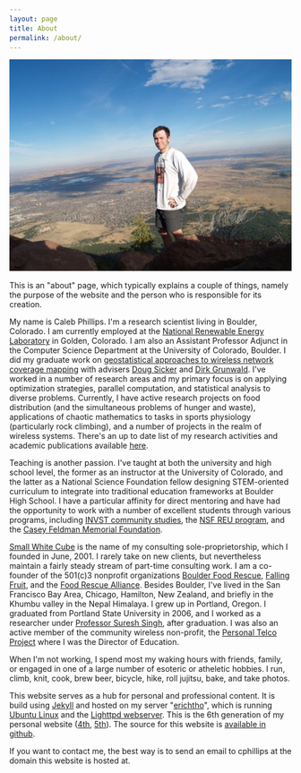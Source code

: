 ```yaml
---
layout: page
title: About
permalink: /about/
---
```

![Me on Bear Peak in Boulder, Colorado](/images/me_bear_peak.jpg)

This is an "about" page, which typically explains a couple of things, namely the purpose of the website and the person who is responsible for its creation.

My name is Caleb Phillips. I'm a research scientist living in Boulder, Colorado. I am currently employed at the [National Renewable Energy Laboratory](http://nrel.gov/) in Golden, Colorado. I am also an Assistant Professor Adjunct in the Computer Science Department at the University of Colorado, Boulder. I did my graduate work on [geostatistical approaches to wireless network coverage mapping](https://encore.colorado.edu/iii/encore/record/C__Rb7463145) with advisers [Doug Sicker](http://spot.colorado.edu/~sicker/) and [Dirk Grunwald](http://systems.cs.colorado.edu/people/faculty/dirk-grunwald/). I've worked in a number of research areas and my primary focus is on applying optimization strategies, parallel computation, and statistical analysis to diverse problems. Currently, I have active research projects on food distribution (and the simultaneous problems of hunger and waste), applications of chaotic mathematics to tasks in sports physiology (particularly rock climbing), and a number of projects in the realm of wireless systems. There's an up to date list of my research activities and academic publications available [here](/research/).

Teaching is another passion. I've taught at both the university and high school level, the former as an instructor at the University of Colorado, and the latter as a National Science Foundation fellow designing STEM-oriented curriculum to integrate into traditional education frameworks at Boulder High School. I have a particular affinity for direct mentoring and have had the opportunity to work with a number of excellent students through various programs, including [INVST community studies](http://www.colorado.edu/communitystudies/), the [NSF REU program](http://www.nsf.gov/crssprgm/reu/), and the [Casey Feldman Memorial Foundation](http://www.caseyfeldmanfoundation.org/). 

[Small White Cube](http://smallwhitecube.com) is the name of my consulting sole-proprietorship, which I founded in June, 2001. I rarely take on new clients, but nevertheless maintain a fairly steady stream of part-time consulting work. I am a co-founder of the 501(c)3 nonprofit organizations [Boulder Food Rescue](http://boulderfoodrescue.org), [Falling Fruit](http://fallingfruit.org), and the [Food Rescue Alliance](http://foodrescuealliance.org).  Besides Boulder, I've lived in the San Francisco Bay Area, Chicago, Hamilton, New Zealand, and briefly in the Khumbu valley in the Nepal Himalaya. I grew up in Portland, Oregon. I graduated from Portland State University in 2006, and I worked as a researcher under [Professor Suresh Singh](http://cs.pdx.edu/~singh), after graduation. I was also an active member of the community wireless non-profit, the [Personal Telco Project](http://personaltelco.net) where I was the Director of Education.

When I'm not working, I spend most my waking hours with friends, family, or engaged in one of a large number of esoteric or atheletic hobbies. I run, climb, knit, cook, brew beer, bicycle, hike, roll jujitsu, bake, and take photos. 

This website serves as a hub for personal and professional content. It is build using [Jekyll](http://jekyllrb.com/) and hosted on my server "[erichtho](http://en.wikipedia.org/wiki/Erichtho)", which is running [Ubuntu Linux](http://ubuntu.com) and the [Lighttpd webserver](http://www.lighttpd.net/). This is the 6th generation of my personal website ([4th](https://web.archive.org/web/20060419030337/http://smallwhitecube.com/), [5th](https://web.archive.org/web/20130428013216/http://smallwhitecube.com/doku.php)). The source for this website is [available in github](https://github.com/somerandomsequence/smallwhitecube).

If you want to contact me, the best way is to send an email to cphillips at the domain this website is hosted at.
